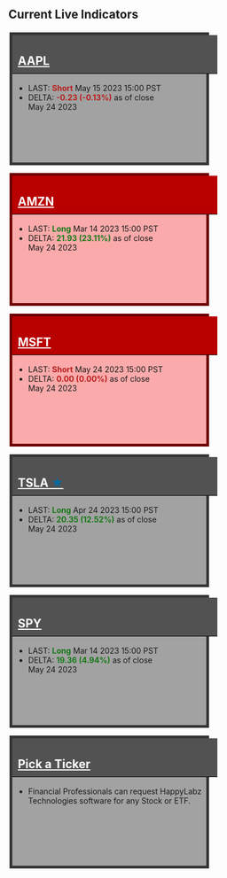 
<style>
    .container-data {
            display: grid;
            grid-template-columns: repeat(auto-fit, minmax(260px, 1fr));
            grid-template-rows: repeat(auto-fit, minmax(180px, 1fr));
            grid-gap: 10px;
        }

        .box {
            min-width: 250px;
            max-width: 350px;
            height: 230px;
            border: 1px solid black;
            margin: 2px;
            width: 100%;
        }

        .box h2 {
            padding: 10px;
            padding-top: 34px;
            margin-top: 0 !important;
            width: 100%;
        }

        .box a:link, .box a:visited {
            color: #ffffff;
        }

        .box ul {
            margin: 5px;
        }

        .gray {
            background-color: #a2a2a2;
            border: 5px solid #353535;
        }

        .gray h2 {
            background-color: #525252;
            border-bottom: 1px solid black;
            color: #ffffff;
        }

        .red {
            background-color: #faaaaa;
            border: 5px solid #6e0000;
        }

        .red h2 {
            background-color: #b80000;
            border-bottom: 1px solid black;
            color: #ffffff;
        }

        .green {
            background-color: #92d98f;
            border: 5px solid #015e01;
        }

        .green h2 {
            background-color: #004225;
            border-bottom: 1px solid black;
            color: #ffffff;
        }

        .my-data {
            margin-right: auto !important;
            margin-left: auto !important;
            align-content: center;
            width: 100% !important;
            max-width: 1200px !important;
            display: block !important;
        }
</style>
    
## Current Live Indicators

<div class="my-data px-3 my-5 markdown-body">
    <div class="container-data">
    <div class="box gray" onclick="location.href='{% link navigation/blocked.md %}';">
        <h2 id="aapl"><a href="{% link navigation/blocked.md %}">AAPL</a></h2>
        <ul>
            <li>LAST: <b><span style="color: #b91c1c;">Short</span></b> May 15 2023 15:00 PST</li>
            <li>DELTA: <b><span style="color: #b91c1c;">-0.23 (-0.13%)</span></b> as of close<br>May 24 2023</li>
        </ul>
    </div>
    <div class="box red" onclick="location.href='{% link navigation/blocked.md %}';">
        <h2 id="amzn"><a href="{% link navigation/blocked.md %}">AMZN</a></h2>
        <ul>
            <li>LAST: <b><span style="color: #167816;">Long</span></b> Mar 14 2023 15:00 PST</li>
            <li>DELTA: <b><span style="color: #167816;">21.93 (23.11%)</span></b> as of close<br>May 24 2023</li>
        </ul>
    </div>
    <div class="box red" onclick="location.href='{% link navigation/blocked.md %}';">
        <h2 id="msft"><a href="{% link navigation/blocked.md %}">MSFT</a></h2>
        <ul>
            <li>LAST: <b><span style="color: #b91c1c;">Short</span></b> May 24 2023 15:00 PST</li>
            <li>DELTA: <b><span style="color: #b91c1c;">0.00 (0.00%)</span></b> as of close<br>May 24 2023</li>
        </ul>
    </div>
    <div class="box gray" onclick="location.href='{% link TSLA.md %}';">
        <h2 id="tsla"><a href="{% link TSLA.md %}">TSLA <span style="color:#0369a1;">&bigstar;</span></a></h2>
        <ul>
            <li>LAST: <b><span style="color: #167816;">Long</span></b> Apr 24 2023 15:00 PST</li>
            <li>DELTA: <b><span style="color: #167816;">20.35 (12.52%)</span></b> as of close<br>May 24 2023</li>
        </ul>
    </div>
    <div class="box gray" onclick="location.href='{% link navigation/blocked.md %}';">
        <h2 id="spy"><a href="{% link navigation/blocked.md %}">SPY</a></h2>
        <ul>
            <li>LAST: <b><span style="color: #167816;">Long</span></b> Mar 14 2023 15:00 PST</li>
            <li>DELTA: <b><span style="color: #167816;">19.36 (4.94%)</span></b> as of close<br>May 24 2023</li>
        </ul>
    </div>
    <div class="box gray" onclick="location.href='{% link NEXT.md %}';">
        <h2 id="UNK"><a href="{% link NEXT.md %}">Pick a Ticker</a></h2>
        <ul>
            <li> Financial Professionals can request  HappyLabz Technologies software for any Stock or ETF.</li>
        </ul>
    </div>
</div></div>
